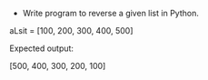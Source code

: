 * Write program to reverse a given list in Python. 

aLsit = [100, 200, 300, 400, 500]

Expected output:

[500, 400, 300, 200, 100]